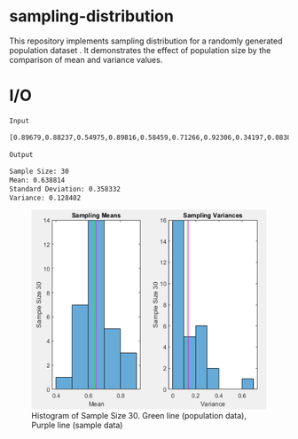 # sampling-distribution
This repository implements sampling distribution for a randomly generated population dataset . It demonstrates the effect of population size by the comparison of mean and variance values.


# I/O

`Input` 
    
    [0.89679,0.88237,0.54975,0.89816,0.58459,0.71266,0.92306,0.34197,0.08382,0.70527,0.60436,0.29195,0.089866,0.34068,0.897,0.50429,0.72351,0.714,0.32789,0.92236,1.0672,0.84712,0.88378,0.025899,0.3636,0.90647,1.0537,0.14452,0.29084,1.587]
    
`Output`

    Sample Size: 30
    Mean: 0.638814
    Standard Deviation: 0.358332
    Variance: 0.128402
    

<figure>
<img src="https://github.com/Quelich/sampling-distribution/blob/main/overview/s_30.png" width="480" height="360">
  <figcaption>Histogram of Sample Size 30. Green line (population data), Purple line (sample data)</figcaption>
</figure>
